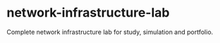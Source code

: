 # network-infrastructure-lab
Complete network infrastructure lab for study, simulation and portfolio.

